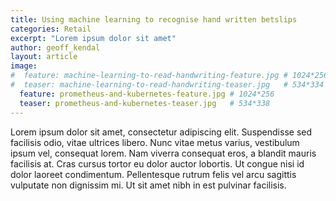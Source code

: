 ```yaml
---
title: Using machine learning to recognise hand written betslips
categories: Retail
excerpt: "Lorem ipsum dolor sit amet"
author: geoff_kendal
layout: article
image: 
#  feature: machine-learning-to-read-handwriting-feature.jpg # 1024*256
#  teaser: machine-learning-to-read-handwriting-teaser.jpg   # 534*334
  feature: prometheus-and-kubernetes-feature.jpg # 1024*256
  teaser: prometheus-and-kubernetes-teaser.jpg   # 534*338
---
```


Lorem ipsum dolor sit amet, consectetur adipiscing elit. Suspendisse sed facilisis odio, vitae ultrices libero. Nunc vitae metus varius, vestibulum ipsum vel, consequat lorem. Nam viverra consequat eros, a blandit mauris facilisis at. Cras cursus tortor eu dolor auctor lobortis. Ut congue nisi id dolor laoreet condimentum. Pellentesque rutrum felis vel arcu sagittis vulputate non dignissim mi. Ut sit amet nibh in est pulvinar facilisis.

